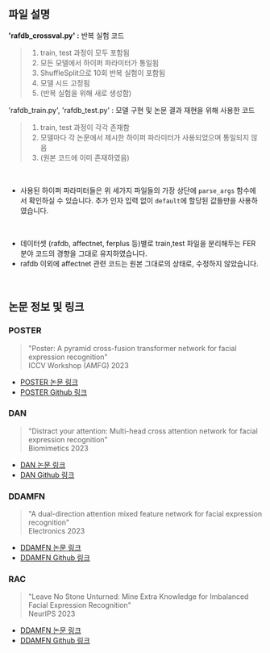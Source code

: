 ## 파일 설명
**'rafdb_crossval.py' :** 반복 실험 코드
> 1. train, test 과정이 모두 포함됨
> 2. 모든 모델에서 하이퍼 파라미터가 통일됨
> 3. ShuffleSplit으로 10회 반복 실험이 포함됨
> 4. 모델 시드 고정됨
> 5. (반복 실험을 위해 새로 생성함) 

'rafdb_train.py', 'rafdb_test.py' : 모델 구현 및 논문 결과 재현을 위해 사용한 코드
> 1. train, test 과정이 각각 존재함
> 2. 모델마다 각 논문에서 제시한 하이퍼 파라미터가 사용되었으며 통일되지 않음
> 3. (원본 코드에 이미 존재하였음)

<br>

- 사용된 하이퍼 파라미터들은 위 세가지 파일들의 가장 상단에 `parse_args` 함수에서 확인하실 수 있습니다. 추가 인자 입력 없이 `default`에 할당된 값들만을 사용하였습니다.
<br>

- 데이터셋 (rafdb, affectnet, ferplus 등)별로 train,test 파일을 분리해두는 FER 분야 코드의 경향을 그대로 유지하였습니다.
- rafdb 이외에 affectnet 관련 코드는 원본 그대로의 상태로, 수정하지 않았습니다.

<br>

## 논문 정보 및 링크
### POSTER
> "Poster: A pyramid cross-fusion transformer network for facial expression recognition"<br>
> ICCV Workshop (AMFG) 2023

- [POSTER 논문 링크](https://scholar.google.com/scholar?hl=ko&as_sdt=0%2C5&q=Zheng%2C+Ce%2C+Matias+Mendieta%2C+and+Chen+Chen.+%22Poster%3A+A+pyramid+cross-fusion+transformer+network+for+facial+expression+recognition.%22+Proceedings+of+the+IEEE%2FCVF+International+Conference+on+Computer+Vision.+2023.&btnG=)
- [POSTER Github 링크](https://github.com/zczcwh/POSTER)

  
### DAN
> "Distract your attention: Multi-head cross attention network for facial expression recognition"<br>
> Biomimetics 2023

- [DAN 논문 링크](https://scholar.google.com/scholar?hl=ko&as_sdt=0%2C5&q=Wen%2C+Zhengyao%2C+et+al.+%22Distract+your+attention%3A+Multi-head+cross+attention+network+for+facial+expression+recognition.%22+Biomimetics+8.2+%282023%29%3A+199.&btnG=)
- [DAN Github 링크](https://github.com/yaoing/DAN)

  
### DDAMFN
> "A dual-direction attention mixed feature network for facial expression recognition"<br>
> Electronics 2023

- [DDAMFN 논문 링크](https://scholar.google.com/scholar?hl=ko&as_sdt=0%2C5&q=Zhang%2C+Saining%2C+et+al.+%22A+dual-direction+attention+mixed+feature+network+for+facial+expression+recognition.%22+Electronics+12.17+%282023%29%3A+3595.&btnG=)
- [DDAMFN Github 링크](https://github.com/SainingZhang/DDAMFN)


### RAC
> "Leave No Stone Unturned: Mine Extra Knowledge for Imbalanced Facial Expression Recognition"<br>
> NeurIPS 2023

- [DDAMFN 논문 링크](https://scholar.google.com/scholar?hl=ko&as_sdt=0%2C5&q=Leave+No+Stone+Unturned%3A+Mine+Extra+Knowledge+for+Imbalanced+Facial+Expression+Recognition&btnG=)
- [DDAMFN Github 링크](https://github.com/zyh-uaiaaaa/Mine-Extra-Knowledge?tab=readme-ov-file)
